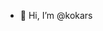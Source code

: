 - 👋 Hi, I’m @kokars

<!---
kokars/kokars is a ✨ special ✨ repository because its `README.md` (this file) appears on your GitHub profile.
You can click the Preview link to take a look at your changes.
--->
